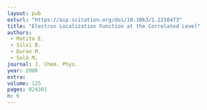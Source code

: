 ```yaml
---
layout: pub
exturl: "https://aip.scitation.org/doi/10.1063/1.2210473"
title: "Electron Localization Function at the Correlated Level"
authors:
 - Matito E.
 - Silvi B.
 - Duran M.
 - Solà M.
journal: J. Chem. Phys.
year: 2006
extra: 
volume: 125
pages: 024301
n: 6
---
```

